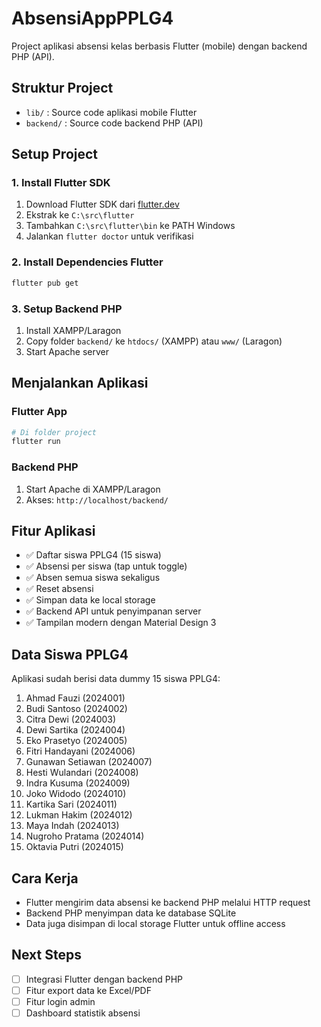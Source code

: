# AbsensiAppPPLG4

Project aplikasi absensi kelas berbasis Flutter (mobile) dengan backend PHP (API).

## Struktur Project

- `lib/` : Source code aplikasi mobile Flutter
- `backend/` : Source code backend PHP (API)

## Setup Project

### 1. Install Flutter SDK
1. Download Flutter SDK dari [flutter.dev](https://flutter.dev/docs/get-started/install/windows)
2. Ekstrak ke `C:\src\flutter`
3. Tambahkan `C:\src\flutter\bin` ke PATH Windows
4. Jalankan `flutter doctor` untuk verifikasi

### 2. Install Dependencies Flutter
```bash
flutter pub get
```

### 3. Setup Backend PHP
1. Install XAMPP/Laragon
2. Copy folder `backend/` ke `htdocs/` (XAMPP) atau `www/` (Laragon)
3. Start Apache server

## Menjalankan Aplikasi

### Flutter App
```bash
# Di folder project
flutter run
```

### Backend PHP
1. Start Apache di XAMPP/Laragon
2. Akses: `http://localhost/backend/`

## Fitur Aplikasi

- ✅ Daftar siswa PPLG4 (15 siswa)
- ✅ Absensi per siswa (tap untuk toggle)
- ✅ Absen semua siswa sekaligus
- ✅ Reset absensi
- ✅ Simpan data ke local storage
- ✅ Backend API untuk penyimpanan server
- ✅ Tampilan modern dengan Material Design 3

## Data Siswa PPLG4

Aplikasi sudah berisi data dummy 15 siswa PPLG4:
1. Ahmad Fauzi (2024001)
2. Budi Santoso (2024002)
3. Citra Dewi (2024003)
4. Dewi Sartika (2024004)
5. Eko Prasetyo (2024005)
6. Fitri Handayani (2024006)
7. Gunawan Setiawan (2024007)
8. Hesti Wulandari (2024008)
9. Indra Kusuma (2024009)
10. Joko Widodo (2024010)
11. Kartika Sari (2024011)
12. Lukman Hakim (2024012)
13. Maya Indah (2024013)
14. Nugroho Pratama (2024014)
15. Oktavia Putri (2024015)

## Cara Kerja
- Flutter mengirim data absensi ke backend PHP melalui HTTP request
- Backend PHP menyimpan data ke database SQLite
- Data juga disimpan di local storage Flutter untuk offline access

## Next Steps
- [ ] Integrasi Flutter dengan backend PHP
- [ ] Fitur export data ke Excel/PDF
- [ ] Fitur login admin
- [ ] Dashboard statistik absensi 